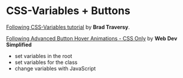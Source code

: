 # CSS-Variables + Buttons
[Following CSS-Variables tutorial](https://www.youtube.com/watch?v=GF8aoDqebsQ) by **Brad Traversy**.

[Following Advanced Button Hover Animations - CSS Only](https://www.youtube.com/watch?v=cH0TC9gWiAg&list=WL&index=35&t=970s) by **Web Dev Simplified**

* set variables in the root
* set variables for the class
* change variables with JavaScript
